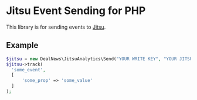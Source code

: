 # Jitsu Event Sending for PHP

This library is for sending events to [Jitsu](https://jitsu.com/).

## Example

```php
$jitsu = new DealNews\JitsuAnalytics\Send("YOUR WRITE KEY", "YOUR JITSU DOMAIN");
$jitsu->track(
  'some_event', 
  [
      'some_prop' => 'some_value'
  ]
);
```
